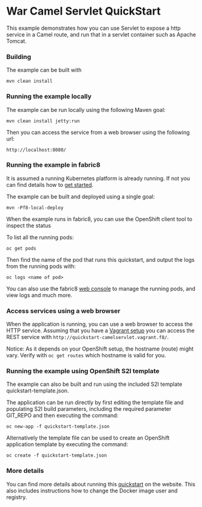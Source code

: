 # War Camel Servlet QuickStart

This example demonstrates how you can use Servlet to expose a http
service in a Camel route, and run that in a servlet container such as
Apache Tomcat. 


### Building

The example can be built with

    mvn clean install


### Running the example locally

The example can be run locally using the following Maven goal:

    mvn clean install jetty:run

Then you can access the service from a web browser using the following url:

    http://localhost:8080/


### Running the example in fabric8

It is assumed a running Kubernetes platform is already running. If not you can find details how to [get started](http://fabric8.io/guide/getStarted/index.html).

The example can be built and deployed using a single goal:

    mvn -Pf8-local-deploy

When the example runs in fabric8, you can use the OpenShift client tool to inspect the status

To list all the running pods:

    oc get pods

Then find the name of the pod that runs this quickstart, and output the logs from the running pods with:

    oc logs <name of pod>

You can also use the fabric8 [web console](http://fabric8.io/guide/console.html) to manage the
running pods, and view logs and much more.


### Access services using a web browser

When the application is running, you can use a web browser to access the HTTP service. Assuming that you
have a [Vagrant setup](http://fabric8.io/guide/getStarted/vagrant.html) you can access the REST service with
`http://quickstart-camelservlet.vagrant.f8/`.

Notice: As it depends on your OpenShift setup, the hostname (route) might vary. Verify with `oc get routes` which
hostname is valid for you.


### Running the example using OpenShift S2I template

The example can also be built and run using the included S2I template quickstart-template.json.

The application can be run directly by first editing the template file and populating S2I build parameters, including the required parameter GIT_REPO and then executing the command:

    oc new-app -f quickstart-template.json

Alternatively the template file can be used to create an OpenShift application template by executing the command:

    oc create -f quickstart-template.json


### More details

You can find more details about running this [quickstart](http://fabric8.io/guide/quickstarts/running.html) on the website. This also includes instructions how to change the Docker image user and registry.

